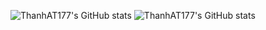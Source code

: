 ![ThanhAT177's GitHub stats](https://github-readme-stats.vercel.app/api?username=ThanhAT177&theme=blue-green&show_icons=true)
![ThanhAT177's GitHub stats](https://github-readme-stats.vercel.app/api?username=ThanhAT177&hide=contribs,prs)
